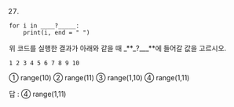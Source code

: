 27.

```
for i in ____?_____:
    print(i, end = " ")
```

위 코드를 실행한 결과가 아래와 같을 때 \_**\_?\_\_\_**에 들어갈 값을 고르시오.

```
1 2 3 4 5 6 7 8 9 10
```

① range(10) ② range(11) ③ range(1,10) ④ range(1,11)

답 : ④ range(1,11)
